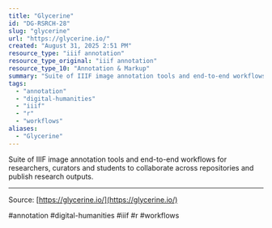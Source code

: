 ```yaml
---
title: "Glycerine"
id: "DG-RSRCH-28"
slug: "glycerine"
url: "https://glycerine.io/"
created: "August 31, 2025 2:51 PM"
resource_type: "iiif annotation"
resource_type_original: "iiif annotation"
resource_type_10: "Annotation & Markup"
summary: "Suite of IIIF image annotation tools and end-to-end workflows for researchers, curators and students to collaborate across repositories and publish research outputs."
tags:
  - "annotation"
  - "digital-humanities"
  - "iiif"
  - "r"
  - "workflows"
aliases:
  - "Glycerine"
---
```


Suite of IIIF image annotation tools and end-to-end workflows for researchers, curators and students to collaborate across repositories and publish research outputs.

---

Source: [https://glycerine.io/](https://glycerine.io/)

#annotation #digital-humanities #iiif #r #workflows
